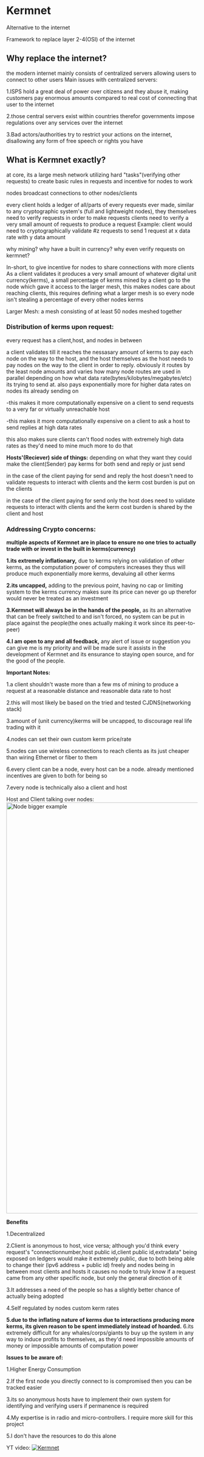 # Kermnet
Alternative to the internet

Framework to replace layer 2-4(OSI) of the internet

## **Why replace the internet?**

the modern internet mainly consists of centralized servers allowing users to connect to other users
Main issues with centralized servers:

1.ISPS hold a great deal of power over citizens and they abuse it, making customers pay enormous amounts compared to real cost of connecting that user to the internet

2.those central servers exist within countries therefor governments impose regulations over any services over the internet

3.Bad actors/authorities try to restrict your actions on the internet, disallowing any form of free speech or rights you have


## **What is Kermnet exactly?**

at core, its a large mesh network utilizing hard "tasks"(verifying other requests) to create basic rules in requests and incentive for nodes to work

nodes broadcast connections to other nodes/clients

every client holds a ledger of all/parts of every requests ever made, similar to any cryptographic system's (full and lightweight nodes), they themselves need to verify requests in order to make requests
clients need to verify a very small amount of requests to produce a request
Example:
client would need to cryptographically validate #z requests to send 1 request at x data rate with y data amount

why mining? why have a built in currency? why even verify requests on kermnet?

In-short, to give incentive for nodes to share connections with more clients
As a client validates it produces a very small amount of whatever digital unit currency(kerms), a small percentage of kerms mined by a client go to the node which gave it access to the larger mesh, this makes nodes care about reaching clients, this requires defining what a larger mesh is so every node isn't stealing a percentage of every other nodes kerms 

Larger Mesh: a mesh consisting of at least 50 nodes meshed together


### **Distribution of kerms upon request:**

every request has a client,host, and nodes in between

a client validates till it reaches the nessasary amount of kerms to pay each node on the way to the host, and the host themselves as the host needs to pay nodes on the way to the client in order to reply. obviously it routes by the least node amounts and varies how many node routes are used in parallel depending on how what data rate(bytes/kilobytes/megabytes/etc) its trying to send at. also pays exponentially more for higher data rates on nodes its already sending on

-this makes it more computationally expensive on a client to send requests to a very far or virtually unreachable host

-this makes it more computationally expensive on a client to ask a host to send replies at high data rates

this also makes sure clients can't flood nodes with extremely high data rates as they'd need to mine much more to do that



**Hosts'(Reciever) side of things:**
depending on what they want they could make the client(Sender) pay kerms for both send and reply or just send

in the case of the client paying for send and reply the host doesn't need to validate requests to interact with clients and the kerm cost burden is put on the clients

in the case of the client paying for send only the host does need to validate requests to interact with clients and the kerm cost burden is shared by the client and host



### **Addressing Crypto concerns:**

**multiple aspects of Kermnet are in place to ensure no one tries to actually trade with or invest in the built in kerms(currency)**

**1.its extremely inflationary,** due to kerms relying on validation of other kerms, as the computation power of computers increases they thus will produce much exponentially more kerms, devaluing all other kerms

**2.its uncapped,** adding to the previous point, having no cap or limiting system to the kerms currency makes sure its price can never go up therefor would never be treated as an investment

**3.Kermnet will always be in the hands of the people,** as its an alternative that can be freely switched to and isn't forced, no system can be put in place against the people(the ones actually making it work since its peer-to-peer)

**4.I am open to any and all feedback,** any alert of issue or suggestion you can give me is my priority and will be made sure it assists in the development of Kermnet and its ensurance to staying open source, and for the good of the people.












**Important Notes:**

1.a client shouldn't waste more than a few ms of mining to produce a request at a reasonable distance and reasonable data rate to host

2.this will most likely be based on the tried and tested CJDNS(networking stack)

3.amount of (unit currency)kerms will be uncapped, to discourage real life trading with it

4.nodes can set their own custom kerm price/rate

5.nodes can use wireless connections to reach clients as its just cheaper than wiring Ethernet or fiber to them

6.every client can be a node, every host can be a node. already mentioned incentives are given to both for being so

7.every node is technically also a client and host



Host and Client talking over nodes:
<img width="1080" height="1080" alt="Node bigger example" src="https://github.com/user-attachments/assets/1d3b579d-48da-4a0e-ac11-2696f47d6f1a" />






**Benefits**

1.Decentralized

2.Client is anonymous to host, vice versa; although you'd think every request's "connectionnumber,host public id,client public id,extradata" being exposed on ledgers would make it extremely public, due to both being able to change their (ipv6 address + public id) freely and nodes being in between most clients and hosts it causes no node to truly know if a request came from any other specific node, but only the general direction of it

3.It addresses a need of the people so has a slightly better chance of actually being adopted

4.Self regulated by nodes custom kerm rates

**5.due to the inflating nature of kerms due to interactions producing more kerms, its given reason to be spent immediately instead of hoarded.** 
6.its extremely difficult for any whales/corps/giants to buy up the system in any way to induce profits to themselves, as they'd need impossible amounts of money or impossible amounts of computation power


**Issues to be aware of:**

1.Higher Energy Consumption

2.If the first node you directly connect to is compromised then you can be tracked easier

3.its so anonymous hosts have to implement their own system for identifying and verifying users if permanence is required

4.My expertise is in radio and micro-controllers. I require more skill for this project

5.I don't have the resources to do this alone




YT video:
[![Kermnet](https://img.youtube.com/vi/2H-zGdBOiBY/maxresdefault.jpg)](https://www.youtube.com/watch?v=2H-zGdBOiBY)
